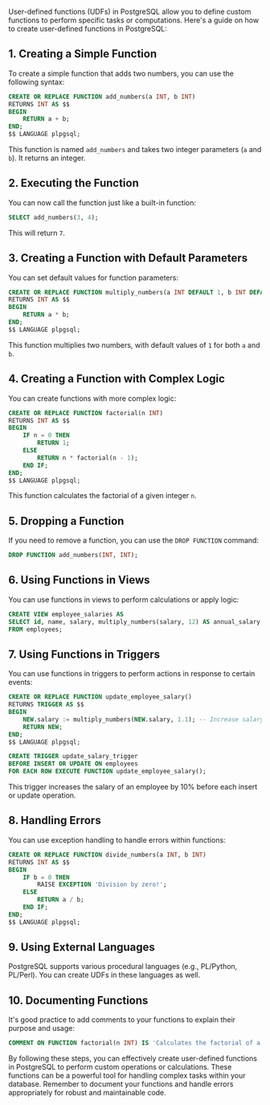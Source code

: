 User-defined functions (UDFs) in PostgreSQL allow you to define custom functions to perform specific tasks or computations. Here's a guide on how to create user-defined functions in PostgreSQL:

## 1. **Creating a Simple Function**

To create a simple function that adds two numbers, you can use the following syntax:

```sql
CREATE OR REPLACE FUNCTION add_numbers(a INT, b INT)
RETURNS INT AS $$
BEGIN
    RETURN a + b;
END;
$$ LANGUAGE plpgsql;
```

This function is named `add_numbers` and takes two integer parameters (`a` and `b`). It returns an integer.

## 2. **Executing the Function**

You can now call the function just like a built-in function:

```sql
SELECT add_numbers(3, 4);
```

This will return `7`.

## 3. **Creating a Function with Default Parameters**

You can set default values for function parameters:

```sql
CREATE OR REPLACE FUNCTION multiply_numbers(a INT DEFAULT 1, b INT DEFAULT 1)
RETURNS INT AS $$
BEGIN
    RETURN a * b;
END;
$$ LANGUAGE plpgsql;
```

This function multiplies two numbers, with default values of `1` for both `a` and `b`.

## 4. **Creating a Function with Complex Logic**

You can create functions with more complex logic:

```sql
CREATE OR REPLACE FUNCTION factorial(n INT)
RETURNS INT AS $$
BEGIN
    IF n = 0 THEN
        RETURN 1;
    ELSE
        RETURN n * factorial(n - 1);
    END IF;
END;
$$ LANGUAGE plpgsql;
```

This function calculates the factorial of a given integer `n`.

## 5. **Dropping a Function**

If you need to remove a function, you can use the `DROP FUNCTION` command:

```sql
DROP FUNCTION add_numbers(INT, INT);
```

## 6. **Using Functions in Views**

You can use functions in views to perform calculations or apply logic:

```sql
CREATE VIEW employee_salaries AS
SELECT id, name, salary, multiply_numbers(salary, 12) AS annual_salary
FROM employees;
```

## 7. **Using Functions in Triggers**

You can use functions in triggers to perform actions in response to certain events:

```sql
CREATE OR REPLACE FUNCTION update_employee_salary()
RETURNS TRIGGER AS $$
BEGIN
    NEW.salary := multiply_numbers(NEW.salary, 1.1); -- Increase salary by 10%
    RETURN NEW;
END;
$$ LANGUAGE plpgsql;

CREATE TRIGGER update_salary_trigger
BEFORE INSERT OR UPDATE ON employees
FOR EACH ROW EXECUTE FUNCTION update_employee_salary();
```

This trigger increases the salary of an employee by 10% before each insert or update operation.

## 8. **Handling Errors**

You can use exception handling to handle errors within functions:

```sql
CREATE OR REPLACE FUNCTION divide_numbers(a INT, b INT)
RETURNS INT AS $$
BEGIN
    IF b = 0 THEN
        RAISE EXCEPTION 'Division by zero!';
    ELSE
        RETURN a / b;
    END IF;
END;
$$ LANGUAGE plpgsql;
```

## 9. **Using External Languages**

PostgreSQL supports various procedural languages (e.g., PL/Python, PL/Perl). You can create UDFs in these languages as well.

## 10. **Documenting Functions**

It's good practice to add comments to your functions to explain their purpose and usage:

```sql
COMMENT ON FUNCTION factorial(n INT) IS 'Calculates the factorial of a number';
```

By following these steps, you can effectively create user-defined functions in PostgreSQL to perform custom operations or calculations. These functions can be a powerful tool for handling complex tasks within your database. Remember to document your functions and handle errors appropriately for robust and maintainable code.
